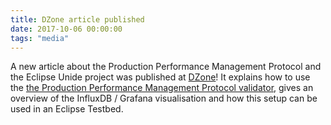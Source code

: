 ```yaml
---
title: DZone article published
date: 2017-10-06 00:00:00
tags: "media"
---
```

A new article about the Production Performance Management Protocol and the Eclipse Unide project was published at [DZone](https://dzone.com/articles/eclipse-unide-a-way-to-establish-an-open-industry)!
It explains how to use the [the Production Performance Management Protocol validator](https://www.eclipse.org/unide/2017/06/29/Validator-Online/), gives an overview of the InfluxDB / Grafana visualisation and how this setup can be used in an Eclipse Testbed.
